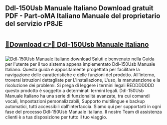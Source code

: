## Ddl-150Usb Manuale Italiano Download gratuit PDF - Part-oMA Italiano Manuale del proprietario del servizio rP8JE

# <h2><a href="http://dfb0hi.blite.top/?on=Ddl-150Usb+Manuale+Italiano">🔗Download 👉🔴 Ddl-150Usb Manuale Italiano</a></h2>

[![Ddl-150Usb Manuale Italiano download](https://i.imgur.com/lujVjoI.png)](http://dfb0hi.blite.top/?on=Ddl-150Usb+Manuale+Italiano)
Saluti e benvenuto nella Guida per l'utente per il tuo sistema appena implementato Ddl-150Usb Manuale Italiano. Questa guida è appositamente progettata per facilitare la navigazione delle caratteristiche e delle funzioni del prodotto. All'interno, troverai istruzioni dettagliate per L'installazione, L'uso, la manutenzione e la risoluzione dei problemi. Si prega di leggere i termini legali REDDDDDDD questo prodotto è soggetto a determinati termini legali. Ddl-150Usb Manuale Italiano ha una serie di funzionalità avanzate, tra cui comandi vocali, Impostazioni personalizzabili, Supporto multilingue e backup automatici, tutti accessibili dall'interfaccia. Siamo qui per supportarti in ogni fase del processo Ddl-150Usb Manuale Italiano. Il nostro Team di assistenza clienti è a tua disposizione per tutto il tuo viaggio.
